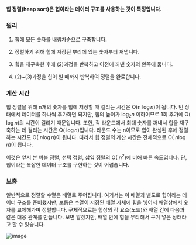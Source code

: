 #### 힙 정렬(heap sort)은 힙이라는 데이터 구조를 사용하는 것이 특징입니다.

### 원리

1. 힙에 모든 숫자를 내림차순으로 구축합니다.

2. 정렬하기 위해 힙에 저장된 뿌리에 있는 숫자부터 꺼냅니다.

3. 힙을 재구축한 후에 (2)과정을 반복하고 이전에 꺼낸 숫자의 왼쪽에 둡니다.

4. (2)~(3)과정을 힙이 빌 때까지 반복하여 정렬을 완료합니다.

### 계산 시간

힙 정렬을 위해 n개의 숫자를 힙에 저장할 때 걸리는 시간은 O(n $\log {n}$)이 됩니다. 빈 상태에서 데이터를 하나씩 추가하면 되지만, 힙의 높이가 $\log_{2}{n}$ 이하이므로 1회 추가에
O( $\log {n}$)의 시간이 걸리기 때문입니다. 또한, 각 라운드에서 최대 숫자를 꺼내서 힙을 재구축하는 데 걸리는 시간은 O( $\log {n}$)입니다. 라운드 수는 n이므로 힙이 완성된 후에 정렬하는 시간도
O( $n \log {n}$)이 됩니다. 따라서 힙 정렬의 계산 시간은 전체적으로 O( $n \log {n}$)이 됩니다.

이것은 앞서 본 버블 정렬, 선택 정렬, 삽입 정렬의 O( $n^2$)에 비해 빠른 속도입니다. 단, 힙이라는 복잡한 데이터 구조를 구현하는 것이 어렵습니다.

### 보충

일반적으로 정렬할 수열은 배열로 주어집니다. 여기서는 이 배열과 별도로 힙이라는 데이터 구조를 준비했지만, 보통은 수열이 저장된 배열 자체에 힙을 넣어서 배열상에서 숫자를 교체해가며 정렬합니다.
구체적으로는 힙상의 각 요소(노드)와 배열 간에 다음과 같은 대응 관계를 만듭니다. 보면 알겠지만, 배열 안에 힙을 무리해서 구겨 넣은 상태라고 할 수 있습니다.

![image](https://user-images.githubusercontent.com/84713532/197924293-2b424966-a3ce-40bd-b92d-b12f00b736eb.png)
